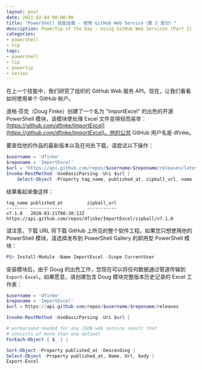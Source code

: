 ```yaml
---
layout: post
date: 2021-02-04 00:00:00
title: "PowerShell 技能连载 - 使用 GitHub Web Service（第 2 部分）"
description: PowerTip of the Day - Using GitHub Web Services (Part 2)
categories:
- powershell
- tip
tags:
- powershell
- tip
- powertip
- series
---
```

在上一个技能中，我们研究了组织的 GitHub Web 服务 API。现在，让我们看看如何使用单个 GitHub 帐户。

道格·芬克（Doug Finke）创建了一个名为 "ImportExcel" 的出色的开源 PowerShell 模块，该模块使处理 Excel 文件变得轻而易举：[https://github.com/dfinke/ImportExcel](https://github.com/dfinke/ImportExcel)。他的公共 GitHub 用户名是 dfinke。

要查找他的作品的最新版本以及在何处下载，请尝试以下操作：

```powershell
$username = 'dfinke'
$reponame = 'ImportExcel'
$url = "https://api.github.com/repos/$username/$reponame/releases/latest"
Invoke-RestMethod -UseBasicParsing -Uri $url |
    Select-Object -Property tag_name, published_at, zipball_url, name
```

结果看起来像这样：

    tag_name published_at         zipball_url
    -------- ------------         -----------
    v7.1.0   2020-03-21T00:38:13Z https://api.github.com/repos/dfinke/ImportExcel/zipball/v7.1.0

请注意，下载 URL 将下载 GitHub 上所见的整个软件工程。如果您只想使用他的 PowerShell 模块，请选择发布到 PowerShell Gallery 的即用型 PowerShell 模块：

```powershell
PS> Install-Module -Name ImportExcel -Scope CurrentUser
```

安装模块后，由于 Doug 的出色工作，您现在可以将任何数据通过管道传输到 `Export-Excel`。如果愿意，请创建包含 Doug 模块完整版本历史记录的 Excel 工作表：

```powershell
$username = 'dfinke'
$reponame = 'ImportExcel'
$url = https://api.github.com/repos/$username/$reponame/releases

Invoke-RestMethod -UseBasicParsing -Uri $url |

# workaround needed for any JSON web service result that
# consists of more than one dataset
ForEach-Object { $_ } |

Sort-Object -Property published_at -Descending |
Select-Object -Property published_at, Name, Url, body |
Export-Excel
```

<!--本文国际来源：[Using GitHub Web Services (Part 2)](https://community.idera.com/database-tools/powershell/powertips/b/tips/posts/using-github-web-services-part-2)-->

